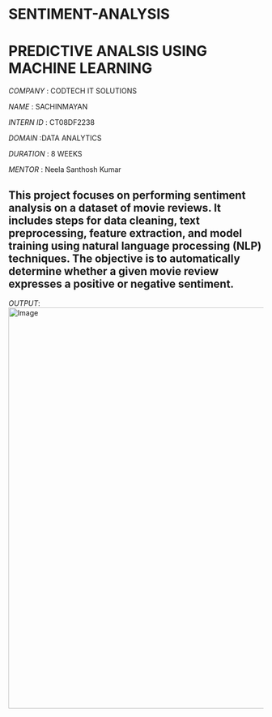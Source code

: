 # SENTIMENT-ANALYSIS

# PREDICTIVE ANALSIS USING MACHINE LEARNING

*COMPANY* : CODTECH IT SOLUTIONS

*NAME* : SACHINMAYAN

*INTERN ID* : CT08DF2238

*DOMAIN* :DATA ANALYTICS 

*DURATION* : 8 WEEKS

*MENTOR* : Neela Santhosh Kumar

## This project focuses on performing sentiment analysis on a dataset of movie reviews. It includes steps for data cleaning, text preprocessing, feature extraction, and model training using natural language processing (NLP) techniques. The objective is to automatically determine whether a given movie review expresses a positive or negative sentiment.

*OUTPUT*:
<img width="1919" height="791" alt="Image" src="https://github.com/user-attachments/assets/964fd5a4-beca-49ae-a9d7-75d52c318d38" />
